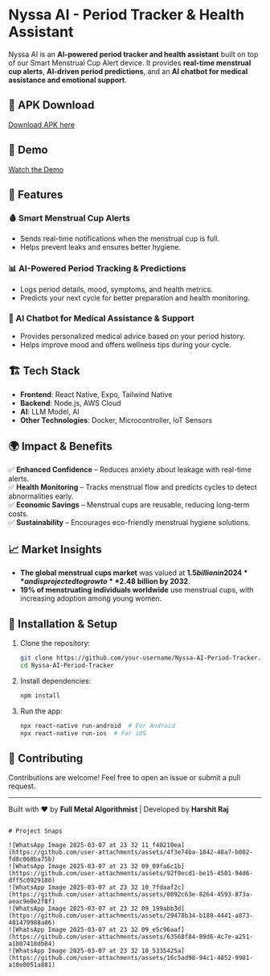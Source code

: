 # Nyssa AI - Period Tracker & Health Assistant

Nyssa AI is an **AI-powered period tracker and health assistant** built on top of our Smart Menstrual Cup Alert device. 
It provides **real-time menstrual cup alerts**, **AI-driven period predictions**, and an **AI chatbot for medical assistance and emotional support**.  

## 🤖 APK Download
[Download APK here](https://drive.google.com/drive/folders/10ISf1xlJ4w7MftppD5lQzM5Hy_6gbHhi?usp=sharing) 

## 🎥 Demo  
[Watch the Demo](#) 

## 🚀 Features  
### 🩸 Smart Menstrual Cup Alerts  
- Sends real-time notifications when the menstrual cup is full.  
- Helps prevent leaks and ensures better hygiene.  

### 📊 AI-Powered Period Tracking & Predictions  
- Logs period details, mood, symptoms, and health metrics.  
- Predicts your next cycle for better preparation and health monitoring.  

### 🤖 AI Chatbot for Medical Assistance & Support  
- Provides personalized medical advice based on your period history.  
- Helps improve mood and offers wellness tips during your cycle.  

## 🏗 Tech Stack  
- **Frontend**: React Native, Expo, Tailwind Native
- **Backend**: Node.js, AWS Cloud 
- **AI**: LLM Model, AI
- **Other Technologies**: Docker, Microcontroller, IoT Sensors  

## 🌍 Impact & Benefits  
✅ **Enhanced Confidence** – Reduces anxiety about leakage with real-time alerts.  
✅ **Health Monitoring** – Tracks menstrual flow and predicts cycles to detect abnormalities early.  
✅ **Economic Savings** – Menstrual cups are reusable, reducing long-term costs.  
✅ **Sustainability** – Encourages eco-friendly menstrual hygiene solutions.  

## 📈 Market Insights  
- **The global menstrual cups market** was valued at **$1.5 billion in 2024** and is projected to grow to **$2.48 billion by 2032**.  
- **19% of menstruating individuals worldwide** use menstrual cups, with increasing adoption among young women.  

## 🔧 Installation & Setup  
1. Clone the repository:  
   ```sh
   git clone https://github.com/your-username/Nyssa-AI-Period-Tracker.git
   cd Nyssa-AI-Period-Tracker
   ```
2. Install dependencies:  
   ```sh
   npm install
   ```
3. Run the app:  
   ```sh
   npx react-native run-android  # For Android  
   npx react-native run-ios  # For iOS  
   ```

## 🤝 Contributing  
Contributions are welcome! Feel free to open an issue or submit a pull request. 

---

Built with ❤️ by **Full Metal Algorithmist** | Developed by **Harshit Raj**
```

# Project Snaps

![WhatsApp Image 2025-03-07 at 23 32 11_f40210ea](https://github.com/user-attachments/assets/4f3e74ba-1842-48a7-b002-fd8c068ba75b)
![WhatsApp Image 2025-03-07 at 23 32 09_09fa6c1b](https://github.com/user-attachments/assets/92f0ecd1-be15-4501-94d6-dff5c0929180)
![WhatsApp Image 2025-03-07 at 23 32 10_7fdaaf2c](https://github.com/user-attachments/assets/0092c63e-8264-4593-873a-aeac9e0e2f8f)
![WhatsApp Image 2025-03-07 at 23 32 09_199abb3d](https://github.com/user-attachments/assets/29478b34-b188-4441-a873-401479988a86)
![WhatsApp Image 2025-03-07 at 23 32 09_e5c96aaf](https://github.com/user-attachments/assets/63568f84-89d6-4c7e-a251-a1b07418db84)
![WhatsApp Image 2025-03-07 at 23 32 10_5335425a](https://github.com/user-attachments/assets/16c5ad98-94c1-4852-9981-a10e0051a881)

